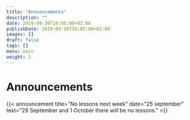 ```yaml
---
title: "Announcements"
description: ""
date: 2019-09-30T16:05:08+02:00
publishDate: 2019-09-30T16:05:08+02:00
images: []
draft: false
tags: []
menu: main
weight: 2
---
```


# Announcements

{{< announcement 
	title="No lessons next week"
	date="25 september"
	text="29 September and 1 October there will be no lessons." >}}